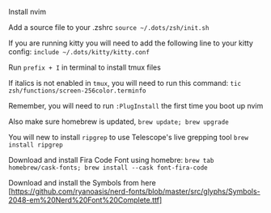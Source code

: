 Install nvim

Add a source file to your .zshrc
`source ~/.dots/zsh/init.sh`

If you are running kitty you will need to add the following line to your kitty config:
`include ~/.dots/kitty/kitty.conf`

Run `prefix + I` in terminal to install tmux files

If italics is not enabled in `tmux`, you will need to run this command:
`tic zsh/functions/screen-256color.terminfo`

Remember, you will need to run `:PlugInstall` the first time you boot up nvim

Also make sure homebrew is updated, `brew update; brew upgrade`

You will new to install `ripgrep` to use Telescope's live grepping tool
`brew install ripgrep`

Download and install Fira Code Font using homebre:
`brew tab homebrew/cask-fonts; brew install --cask font-fira-code`

Download and install the Symbols from here [https://github.com/ryanoasis/nerd-fonts/blob/master/src/glyphs/Symbols-2048-em%20Nerd%20Font%20Complete.ttf]
